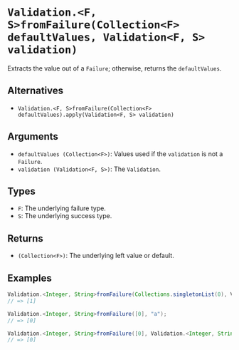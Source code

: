 # `Validation.<F, S>fromFailure(Collection<F> defaultValues, Validation<F, S> validation)`

Extracts the value out of a `Failure`; otherwise, returns the `defaultValues`.

## Alternatives

* `Validation.<F, S>fromFailure(Collection<F> defaultValues).apply(Validation<F, S> validation)`

## Arguments

* `defaultValues (Collection<F>)`: Values used if the `validation` is not a `Failure`.
* `validation (Validation<F, S>)`: The `Validation`.

## Types

* `F`: The underlying failure type.
* `S`: The underlying success type.

## Returns

* `(Collection<F>)`: The underlying left value or default.

## Examples

```java
Validation.<Integer, String>fromFailure(Collections.singletonList(0), Validation.<Integer, String>failure(1));
// => [1]

Validation.<Integer, String>fromFailure([0], "a");
// => [0]

Validation.<Integer, String>fromFailure([0], Validation.<Integer, String>success("a"));
// => [0]
```
